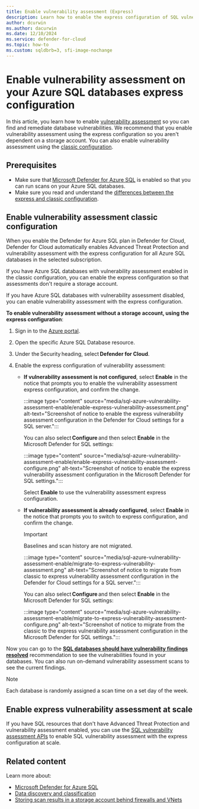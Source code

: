 ```yaml
---
title: Enable vulnerability assessment (Express)
description: Learn how to enable the express configuration of SQL vulnerability assessment on Azure SQL Database, Azure SQL Managed Instance, and Azure Synapse Analytics.
author: dcurwin
ms.author: dacurwin
ms.date: 12/10/2024
ms.service: defender-for-cloud
ms.topic: how-to
ms.custom: sqldbrb=3, sfi-image-nochange
---
```


# Enable vulnerability assessment on your Azure SQL databases express configuration

In this article, you learn how to enable [vulnerability assessment](sql-azure-vulnerability-assessment-overview.md) so you can find and remediate database vulnerabilities. We recommend that you enable vulnerability assessment using the express configuration so you aren't dependent on a storage account. You can also enable vulnerability assessment using the [classic configuration](sql-azure-vulnerability-assessment-enable-classic.md).

## Prerequisites

- Make sure that [Microsoft Defender for Azure SQL](defender-for-databases-introduction.md) is enabled so that you can run scans on your Azure SQL databases.
- Make sure you read and understand the [differences between the express and classic configuration](sql-azure-vulnerability-assessment-overview.md#whats-the-difference-between-the-express-and-classic-configuration).

## Enable vulnerability assessment classic configuration

When you enable the Defender for Azure SQL plan in Defender for Cloud, Defender for Cloud automatically enables Advanced Threat Protection and vulnerability assessment with the express configuration for all Azure SQL databases in the selected subscription.

If you have Azure SQL databases with vulnerability assessment enabled in the classic configuration, you can enable the express configuration so that assessments don't require a storage account.

If you have Azure SQL databases with vulnerability assessment disabled, you can enable vulnerability assessment with the express configuration.

**To enable vulnerability assessment without a storage account, using the express configuration**:

1. Sign in to the [Azure portal](https://portal.azure.com/).
1. Open the specific Azure SQL Database resource.
1. Under the Security heading, select **Defender for Cloud**.
1. Enable the express configuration of vulnerability assessment:

   - **If vulnerability assessment is not configured**, select **Enable** in the notice that prompts you to enable the vulnerability assessment express configuration, and confirm the change.

      :::image type="content" source="media/sql-azure-vulnerability-assessment-enable/enable-express-vulnerability-assessment.png" alt-text="Screenshot of notice to enable the express vulnerability assessment configuration in the Defender for Cloud settings for a SQL server.":::

      You can also select **Configure** and then select **Enable** in the Microsoft Defender for SQL settings:

      :::image type="content" source="media/sql-azure-vulnerability-assessment-enable/enable-express-vulnerability-assessment-configure.png" alt-text="Screenshot of notice to enable the express vulnerability assessment configuration in the Microsoft Defender for SQL settings.":::

      Select **Enable** to use the vulnerability assessment express configuration.

   - **If vulnerability assessment is already configured**, select **Enable** in the notice that prompts you to switch to express configuration, and confirm the change.
     > [!IMPORTANT]
     > Baselines and scan history are not migrated.

      :::image type="content" source="media/sql-azure-vulnerability-assessment-enable/migrate-to-express-vulnerability-assessment.png" alt-text="Screenshot of notice to migrate from classic to express vulnerability assessment configuration in the Defender for Cloud settings for a SQL server.":::

      You can also select **Configure** and then select **Enable** in the Microsoft Defender for SQL settings:

      :::image type="content" source="media/sql-azure-vulnerability-assessment-enable/migrate-to-express-vulnerability-assessment-configure.png" alt-text="Screenshot of notice to migrate from the classic to the express vulnerability assessment configuration in the Microsoft Defender for SQL settings.":::

Now you can go to the [**SQL databases should have vulnerability findings resolved**](https://ms.portal.azure.com/#view/Microsoft_Azure_Security_AzureDefenderForData/SqlVaServersRecommendationDetailsBlade/assessmentKey/82e20e14-edc5-4373-bfc4-f13121257c37) recommendation to see the vulnerabilities found in your databases. You can also run on-demand vulnerability assessment scans to see the current findings.

> [!NOTE]
> Each database is randomly assigned a scan time on a set day of the week.

## Enable express vulnerability assessment at scale

If you have SQL resources that don't have Advanced Threat Protection and vulnerability assessment enabled, you can use the [SQL vulnerability assessment APIs](sql-azure-vulnerability-assessment-manage.md#manage-vulnerability-assessments-programmatically) to enable SQL vulnerability assessment with the express configuration at scale.

## Related content

Learn more about:

- [Microsoft Defender for Azure SQL](defender-for-sql-introduction.md)
- [Data discovery and classification](/azure/azure-sql/database/data-discovery-and-classification-overview)
- [Storing scan results in a storage account behind firewalls and VNets](/azure/azure-sql/database/sql-database-vulnerability-assessment-storage)
